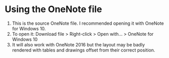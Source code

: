 # Using the OneNote file

1. This is the source OneNote file. I recommended opening it with OneNote for Windows 10.
2. To open it: Download file > Right-click > Open with... > OneNote for Windows 10
3. It will also work with OneNote 2016 but the layout may be badly rendered with tables and drawings offset from their correct position.